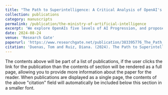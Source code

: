 ```yaml
---
title: "The Path to Superintelligence: A Critical Analysis of OpenAI's Five Levels of AI Progression"
collection: publications
category: manuscripts
permalink: /publication/the-ministry-of-artificial-intelligence
excerpt: 'We explore OpenAIs five levels of AI Progression, and propose safety levels to match them.'
date: 2024-08-24
venue: 'Research Gate'
paperurl: 'https://www.researchgate.net/publication/383395776_The_Path_to_Superintelligence_A_Critical_Analysis_of_OpenAI's_Five_Levels_of_AI_Progression'
citation: 'Duenas, Tom and Ruiz, Diana. (2024). The Path to Superintelligence: A Critical Analysis of OpenAIs Five Levels of AI Progression; <i>Research Gate</i>.'
---
```


The contents above will be part of a list of publications, if the user clicks the link for the publication than the contents of section will be rendered as a full page, allowing you to provide more information about the paper for the reader. When publications are displayed as a single page, the contents of the above "citation" field will automatically be included below this section in a smaller font.
